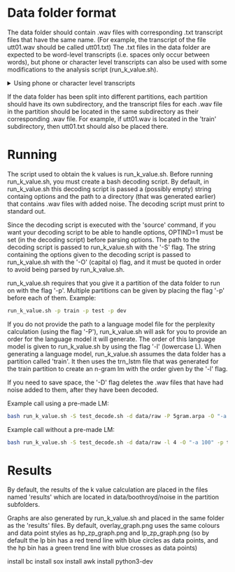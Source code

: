 # Data folder format
The data folder should contain .wav files with corresponding .txt transcript files that have the same name.
(For example, the transcript of the file utt01.wav should be called utt01.txt)
The .txt files in the data folder are expected to be word-level transcripts (i.e. spaces only occur between words), but phone or character level transcripts can also be used with some modifications to the analysis script (run_k_value.sh).

<details>
<summary>Using phone or character level transcripts</summary>
By default, run_k_value.sh takes in word-level transcripts and turns them into phone level transcripts with the function 'split_text'.
Phone and character transcripts can be used by commenting out the call to split_text in the 'Data prep' section of run_k_value.sh. 
<details>
<summary>Phone level transcript details</summary>
In the phone level transcripts that split_text generates, each phone is separated from its neighbour by a space, affricates and long phones are treated as single phones, and word boundaries are marked by underscores
(for example, the word level transcript 'la tʃokːolata' would have the corresponding phone level transrcipt 'l a _ tʃ o kː o l a t a').
</details>
</details>

If the data folder has been split into different partitions, each partition should have its own subdirectory, and the transcript files for each .wav file in the partition should be located in the same subdirectory as their corresponding .wav file.
For example, if utt01.wav is located in the 'train' subdirectory, then utt01.txt should also be placed there.

# Running
The script used to obtain the k values is run_k_value.sh. Before running run_k_value.sh, you must create a bash decoding script.
By default, in run_k_value.sh this decoding script is passed a (possibly empty) string containg options and the path to a directory (that was generated earlier) that contains .wav files with added noise.
The decoding script must print to standard out.

Since the decoding script is executed with the 'source' command, if you want your decoding script to be able to handle options, OPTIND=1 must be set (in the decoding script) before parsing options.
The path to the decoding script is passed to run_k_value.sh with the '-S' flag.
The string containing the options given to the decoding script is passed to run_k_value.sh with the '-O' (capital o) flag, and it must be quoted in order to avoid being parsed by run_k_value.sh.

run_k_value.sh requires that you give it a partition of the data folder to run on with the flag '-p'. Multiple partitions can be given by placing the flag '-p' before each of them.
Example:
``` bash
run_k_value.sh -p train -p test -p dev
``` 

If you do not provide the path to a language model file for the perplexity calculation (using the flag '-P'), run_k_value.sh will ask for you to provide an order for the language model it will generate. The order of this language model is given to run_k_value.sh by using the flag '-l' (lowercase L).
When generating a language model, run_k_value.sh assumes the data folder has a partition called 'train'. It then uses the trn_lstm file that was generated for the train partition to create an n-gram lm with the order given by the '-l' flag.

If you need to save space, the '-D' flag deletes the .wav files that have had noise added to them, after they have been decoded.

Example call using a pre-made LM: 
``` bash
bash run_k_value.sh -S test_decode.sh -d data/raw -P 5gram.arpa -O "-a 100" -p train -p test -p dev -D 
```

Example call without a pre-made LM:
``` bash
bash run_k_value.sh -S test_decode.sh -d data/raw -l 4 -O "-a 100" -p train -p test -p dev -D
```

# Results
By default, the results of the k value calculation are placed in the files named 'results' which are located in data/boothroyd/noise in the partition subfolders.

Graphs are also generated by run_k_value.sh and placed in the same folder as the 'results' files. By default, overlay_graph.png uses the same colours and data point styles as hp_zp_graph.png and lp_zp_graph.png (so by default the lp bin has a red trend line with blue circles as data points, and the hp bin has a green trend line with blue crosses as data points)






install bc
install sox
install awk
install python3-dev